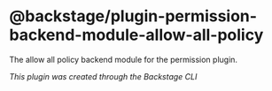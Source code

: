 # @backstage/plugin-permission-backend-module-allow-all-policy

The allow all policy backend module for the permission plugin.

_This plugin was created through the Backstage CLI_
